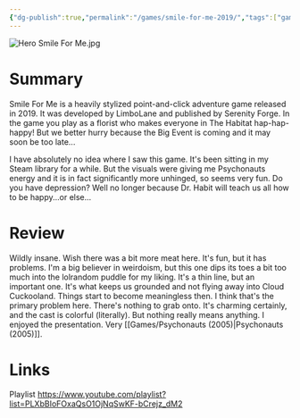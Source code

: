 ```yaml
---
{"dg-publish":true,"permalink":"/games/smile-for-me-2019/","tags":["games","LP"],"created":"2023-12-08","updated":"2025-06-04"}
---
```



![Hero Smile For Me.jpg](/img/user/Attachments/Hero%20Smile%20For%20Me.jpg)

# Summary

Smile For Me is a heavily stylized point-and-click adventure game released in 2019. It was developed by LimboLane and published by Serenity Forge. In the game you play as a florist who makes everyone in The Habitat hap-hap-happy! But we better hurry because the Big Event is coming and it may soon be too late...

I have absolutely no idea where I saw this game. It's been sitting in my Steam library for a while. But the visuals were giving me Psychonauts energy and it is in fact significantly more unhinged, so seems very fun. Do you have depression? Well no longer because Dr. Habit will teach us all how to be happy...or else...

# Review

Wildly insane. Wish there was a bit more meat here. It's fun, but it has problems. I'm a big believer in weirdoism, but this one dips its toes a bit too much into the lolrandom puddle for my liking. It's a thin line, but an important one. It's what keeps us grounded and not flying away into Cloud Cuckooland. Things start to become meaningless then. I think that's the primary problem here. There's nothing to grab onto. It's charming certainly, and the cast is colorful (literally). But nothing really means anything. I enjoyed the presentation. Very [[Games/Psychonauts (2005)\|Psychonauts (2005)]].

# Links

Playlist https://www.youtube.com/playlist?list=PLXbBIoFOxaQsO1OjNqSwKF-bCrejz_dM2

